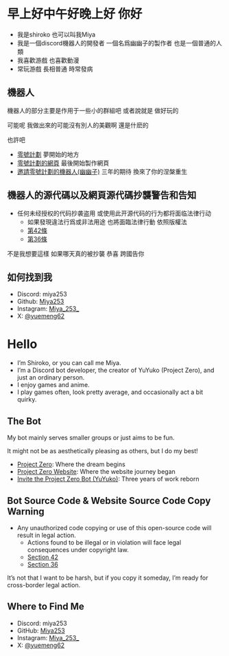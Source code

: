 # 早上好中午好晚上好 你好

- 我是shiroko 也可以叫我Miya
- 我是一個discord機器人的開發者 一個名爲幽幽子的製作者 也是一個普通的人類
- 我喜歡游戲 也喜歡動漫
- 常玩游戲 長相普通 時常發病

## 機器人

機器人的部分主要是作用于一些小的群組吧 或者說就是 做好玩的

可能呢 我做出來的可能沒有別人的美觀啊 還是什麽的

也許吧

- [零號計劃](https://github.com/xuemeng1987/Project-Zero) 夢開始的地方
- [零號計劃的網頁](https://xuemeng1987.github.io/ShirokoHub/) 最後開始製作網頁
- [邀請零號計劃的機器人(幽幽子)](https://discord.com/oauth2/authorize?client_id=852046004550238258&permissions=15&scope=bot) 三年的期待 換來了你的涅槃重生

## 機器人的源代碼以及網頁源代碼抄襲警告和告知

- 任何未经授权的代码抄袭盗用 或使用此开源代码的行为都将面临法律行动
  - 如果發現違法行爲或非法用途 也將面臨法律行動 依照版權法 
  - [第42條](https://www.myipo.gov.my/ms/copyright-act-1987/)
  - [第36條](http://www.commonlii.org/my/legis/consol_act/ca1987133/s36.html)

不是我想要這樣 如果哪天真的被抄襲 恭喜 跨國告你

## 如何找到我

- Discord: miya253
- Github: [Miya253](https://github.com/xuemeng1987)
- Instagram: [Miya_253_](https://www.instagram.com/miya_2530_/)
- X: [@yuemeng62](https://x.com/yuemeng200)

# Hello

- I’m Shiroko, or you can call me Miya.
- I’m a Discord bot developer, the creator of YuYuko (Project Zero), and just an ordinary person.
- I enjoy games and anime.
- I play games often, look pretty average, and occasionally act a bit quirky.

## The Bot

My bot mainly serves smaller groups or just aims to be fun.

It might not be as aesthetically pleasing as others, but I do my best!

- [Project Zero](https://github.com/xuemeng1987/Project-Zero): Where the dream begins
- [Project Zero Website](https://xuemeng1987.github.io/ShirokoHub/): Where the website journey began
- [Invite the Project Zero Bot (YuYuko)](https://discord.com/oauth2/authorize?client_id=852046004550238258&permissions=15&scope=bot): Three years of work reborn

## Bot Source Code & Website Source Code Copy Warning

- Any unauthorized code copying or use of this open-source code will result in legal action.
  - Actions found to be illegal or in violation will face legal consequences under copyright law.
  - [Section 42](https://www.myipo.gov.my/ms/copyright-act-1987/)
  - [Section 36](http://www.commonlii.org/my/legis/consol_act/ca1987133/s36.html)

It’s not that I want to be harsh, but if you copy it someday, I’m ready for cross-border legal action.

## Where to Find Me

- Discord: miya253
- GitHub: [Miya253](https://github.com/xuemeng1987)
- Instagram: [Miya_253_](https://www.instagram.com/miya_2530_/)
- X: [@yuemeng62](https://x.com/yuemeng200)
